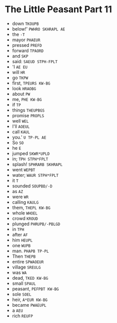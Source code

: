 # The Little Peasant Part 11

* down `TKOUPB`
* below!' `PWHRO SKHRAPL AE`
* the `-T`
* mayor `PHAEUR`
* pressed `PREFD`
* forward `TPAORD`
* and `SKP`
* said: `SAEUD STPH-FPLT`
* 'I `AE EU`
* will `HR`
* go `TKPW`
* first, `TPEURS KW-BG`
* look `HRAOBG`
* about `PW`
* me, `PHE KW-BG`
* if `TP`
* things `THEUPBGS`
* promise `PROPLS`
* well `WEL`
* I'll `AOEUL`
* call `KAUL`
* you.' `U TP-PL AE`
* So `SO`
* he `E`
* jumped `SKWR*UPLD`
* in; `TPH STPH*FPLT`
* splash! `SPHRARB SKHRAPL`
* went `WEPBT`
* water; `WAUR STPH*FPLT`
* it `T`
* sounded `SOUPBD/-D`
* as `AZ`
* were `WR`
* calling `KAULG`
* them, `THEPL KW-BG`
* whole `WHOEL`
* crowd `KROUD`
* plunged `PHRUPB/-PBLGD`
* in `TPH`
* after `AF`
* him `HEUPL`
* one `WUPB`
* man. `PHAPB TP-PL`
* Then `THEPB`
* entire `SPWAOEUR`
* village `SREULG`
* was `WA`
* dead, `TKED KW-BG`
* small `SPAUL`
* peasant, `PEFPBT KW-BG`
* sole `SOEL`
* heir, `A*EUR KW-BG`
* became `PWAEUPL`
* a `AEU`
* rich `REUFP`
